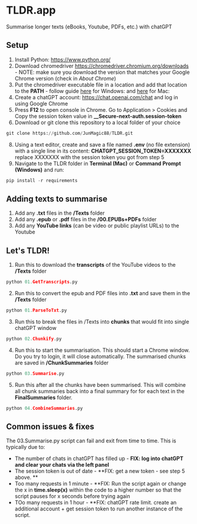 # TLDR.app
Summarise longer texts (eBooks, Youtube, PDFs, etc.) with chatGPT

## Setup
1. Install Python: https://www.python.org/
2. Download chromedriver https://chromedriver.chromium.org/downloads - NOTE: make sure you download the version that matches your Google Chrome version (check in *About Chrome*)
3. Put the chromedriver executable file in a location and add that location to the **PATH** - follow guide [here](https://www.browserstack.com/guide/run-selenium-tests-using-selenium-chromedriver) for Windows:  and [here](https://www.swtestacademy.com/install-chrome-driver-on-mac/) for Mac: 
4. Create a chatGPT account: https://chat.openai.com/chat and log in using Google Chrome
5. Press **F12** to open console in Chrome. Go to Application > Cookies and Copy the session token value in **__Secure-next-auth.session-token**
6. Download or git clone this repository to a local folder of your choice
```python
git clone https://github.com/JunMagic88/TLDR.git
```
8. Using a text editor, create and save a file named **.env** (no file extension) with a single line in its content: **CHATGPT_SESSION_TOKEN=XXXXXXX** replace XXXXXXX with the session token you got from step 5
9. Navigate to the TLDR folder in **Terminal (Mac)** or **Command Prompt (Windows)** and run: 
```python
pip install -r requirements
```

## Adding texts to summarise
1. Add any **.txt** files in the **/Texts** folder 
2. Add any **.epub** or **.pdf** files in the **/00.EPUBs+PDFs** folder
3. Add any **YouTube links** (can be video or public playlist URLs) to the Youtube

## Let's TLDR!
1. Run this to download the **transcripts** of the YouTube videos to the **/Texts** folder
```python
python 01.GetTranscripts.py
```
2. Run this to convert the epub and PDF files into **.txt** and save them in the **/Texts** folder
```python
python 01.ParseToTxt.py
```
3. Run this to break the files in /Texts into **chunks** that would fit into single chatGPT window
```python
python 02.Chunkify.py
```
4. Run this to start the summarisation. This should start a Chrome window. Do you try to login, it will close automatically. The summarised chunks are saved in **/ChunkSummaries** folder
```python
python 03.Summarise.py
```
5. Run this after all the chunks have been summarised. This will combine all chunk summaries back into a final summary for for each text in the **FinalSummaries** folder. 
```python
python 04.CombineSummaries.py
```
## Common issues & fixes
The 03.Summarise.py script can fail and exit from time to time. This is typically due to: 
* The number of chats in chatGPT has filled up - **FIX: log into chatGPT and clear your chats via the left panel**
* The session token is out of date - **FIX: get a new token - see step 5 above. **
* Too many requests in 1 minute - **FIX: Run the script again or change the x in **time.sleep(x)** within the code to a higher number so that the script pauses for x seconds before trying again
* TOo many requests in 1 hour - **FIX: chatGPT rate limit. create an additional account + get session token to run another instance of the script.
